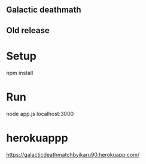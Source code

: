 ## Galactic deathmath

## Old release
# Setup
npm install
# Run
node app.js
localhost:3000

# herokuappp 
https://galacticdeathmatchbyikaru90.herokuapp.com/
